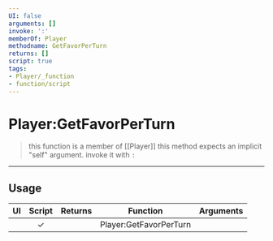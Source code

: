 ```yaml
---
UI: false
arguments: []
invoke: ':'
memberOf: Player
methodname: GetFavorPerTurn
returns: []
script: true
tags:
- Player/_function
- function/script
---
```

# Player:GetFavorPerTurn
> this function is a member of [[Player]]
> this method expects an implicit "self" argument. invoke it with `:`
-----
## Usage
|  UI | Script | Returns | Function | Arguments |
|:---:|:------:|-------:|:--------:|:---------|
| |✓||Player:GetFavorPerTurn||
